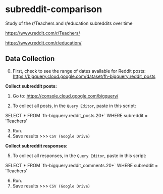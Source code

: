 # subreddit-comparison

Study of the r/Teachers and r/education subreddits over time

https://www.reddit.com/r/Teachers/

https://www.reddit.com/r/education/

## Data Collection

0. First, check to see the range of dates available for Reddit posts: https://bigquery.cloud.google.com/dataset/fh-bigquery:reddit_posts

**Collect subreddit posts:**

1. Go to: https://console.cloud.google.com/bigquery/

2. To collect all posts, in the `Query Editor`, paste in this script:

SELECT * FROM \`fh-bigquery.reddit_posts.20*\` WHERE subreddit = 'Teachers'

3.  Run.
4. Save results >>> `CSV (Google Drive)`

**Collect subreddit responses:**

5. To collect all responses, in the `Query Editor`, paste in this script:

SELECT * FROM \`fh-bigquery.reddit_comments.20*\` WHERE subreddit = 'Teachers'

6. Run.
7. Save results >>> `CSV (Google Drive)`
